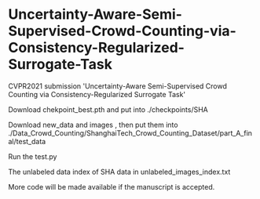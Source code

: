 # Uncertainty-Aware-Semi-Supervised-Crowd-Counting-via-Consistency-Regularized-Surrogate-Task
CVPR2021 submission 'Uncertainty-Aware Semi-Supervised Crowd Counting via Consistency-Regularized Surrogate Task'

Download chekpoint_best.pth and put into ./checkpoints/SHA

Download new_data and images , then put them into ./Data_Crowd_Counting/ShanghaiTech_Crowd_Counting_Dataset/part_A_final/test_data

Run the test.py

The unlabeled data index of SHA data in unlabeled_images_index.txt

More code will be made available if the manuscript is accepted.
